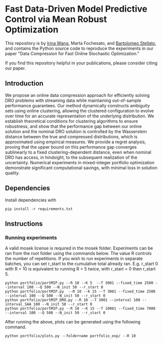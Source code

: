 # Fast Data-Driven Model Predictive Control via Mean Robust Optimization
This repository is by
[Irina Wang](https://sites.google.com/view/irina-wang),
Marta Fochesato,
and [Bartolomeo Stellato](https://stellato.io/),
and contains the Python source code to
reproduce the experiments in our paper
"Data Compression for Fast Online Stochastic Optimization."

If you find this repository helpful in your publications,
please consider citing our paper.

## Introduction
We propose an online data compression approach for efficiently solving DRO problems with streaming data while maintaining out-of-sample performance guarantees. Our method dynamically constructs ambiguity sets using online clustering, allowing the clustered configuration to evolve over time for an accurate representation of the underlying distribution. We establish theoretical conditions for clustering algorithms to ensure robustness, and show that the performance gap between our online solution and the nominal DRO solution is controlled by the Wasserstein distance between the true and compressed distributions, which is approximated using empirical measures. 
We provide a regret analysis, proving that the upper bound on this performance gap converges sublinearly to a fixed 
clustering-dependent distance, even when nominal DRO has access,  in hindsight, to the subsequent realization of the uncertainty.
Numerical experiments in mixed-integer portfolio optimization demonstrate significant computational savings, with minimal loss in solution quality.

## Dependencies
Install dependencies with
```
pip install -r requirements.txt
```

## Instructions
### Running experiments
A valid mosek license is required in the mosek folder.
Experiments can be ran from the root folder using the commands below. The value R controls the number of repetitions.
If you wish to run experiments in separate batches, you can set r_start to the cumulative total already ran. 
E.g. r_start 0 with R = 10 is equivalent to running R = 5 twice, with r_start = 0 then r_start 5. 

```
python portfolio/portMIP.py --R 10 --K 5  --T 3001 --fixed_time 2500 --interval 100 --Q 500 --N_init 50 --r_start 0
python portfolio/portMIP.py  --R 10 --K 15 --T 3001 --fixed_time 2500 --interval 100 --Q 500 --N_init 50 --r_start 0
python portfolio/portMIP_DRO.py --R 10 --T 3001 --interval 100 --interval_SAA 100 --N_init 50 --r_start 0
python portfolio/portMIP.py --R 10 --K 15 --T 10001 --fixed_time 7000  --interval 100 --Q 500 --N_init 50 --r_start 0 
```

After running the above, plots can be generated using the following command.

```
python portfolio/plots.py --foldername portfolio_exp/ --R 10
```

